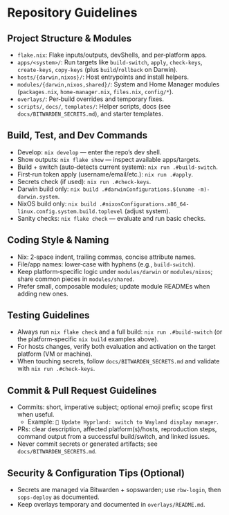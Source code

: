 # Repository Guidelines

## Project Structure & Modules
- `flake.nix`: Flake inputs/outputs, devShells, and per‑platform apps.
- `apps/<system>/`: Run targets like `build-switch`, `apply`, `check-keys`, `create-keys`, `copy-keys` (plus `build`/`rollback` on Darwin).
- `hosts/{darwin,nixos}/`: Host entrypoints and install helpers.
- `modules/{darwin,nixos,shared}/`: System and Home Manager modules (`packages.nix`, `home-manager.nix`, `files.nix`, `config/*`).
- `overlays/`: Per‑build overrides and temporary fixes.
- `scripts/`, `docs/`, `templates/`: Helper scripts, docs (see `docs/BITWARDEN_SECRETS.md`), and starter templates.

## Build, Test, and Dev Commands
- Develop: `nix develop` — enter the repo’s dev shell.
- Show outputs: `nix flake show` — inspect available apps/targets.
- Build + switch (auto‑detects current system): `nix run .#build-switch`.
- First‑run token apply (username/email/etc.): `nix run .#apply`.
- Secrets check (if used): `nix run .#check-keys`.
- Darwin build only: `nix build .#darwinConfigurations.$(uname -m)-darwin.system`.
- NixOS build only: `nix build .#nixosConfigurations.x86_64-linux.config.system.build.toplevel` (adjust system).
- Sanity checks: `nix flake check` — evaluate and run basic checks.

## Coding Style & Naming
- Nix: 2‑space indent, trailing commas, concise attribute names.
- File/app names: lower‑case with hyphens (e.g., `build-switch`).
- Keep platform‑specific logic under `modules/darwin` or `modules/nixos`; share common pieces in `modules/shared`.
- Prefer small, composable modules; update module READMEs when adding new ones.

## Testing Guidelines
- Always run `nix flake check` and a full build: `nix run .#build-switch` (or the platform‑specific `nix build` examples above).
- For hosts changes, verify both evaluation and activation on the target platform (VM or machine).
- When touching secrets, follow `docs/BITWARDEN_SECRETS.md` and validate with `nix run .#check-keys`.

## Commit & Pull Request Guidelines
- Commits: short, imperative subject; optional emoji prefix; scope first when useful.
  - Example: `🔧 Update Hyprland: switch to Wayland display manager`.
- PRs: clear description, affected platform(s)/hosts, reproduction steps, command output from a successful build/switch, and linked issues.
- Never commit secrets or generated artifacts; see `docs/BITWARDEN_SECRETS.md`.

## Security & Configuration Tips (Optional)
- Secrets are managed via Bitwarden + sopswarden; use `rbw-login`, then `sops-deploy` as documented.
- Keep overlays temporary and documented in `overlays/README.md`.
